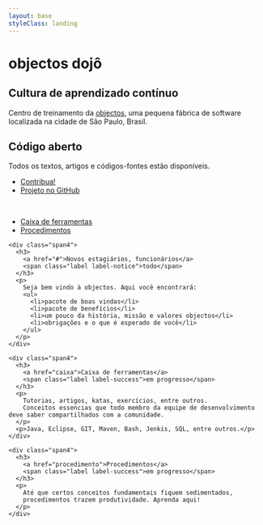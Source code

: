```yaml
---
layout: base
styleClass: landing
---
```

<div class="container wellcome">
  <div class="row">
    <div class="span7">
      <div class="mkt">
        <h1>objectos dojô</h1>
        <h2>Cultura de aprendizado contínuo</h2>
        <p>Centro de treinamento da <a href="http://www.objectos.com.br">objectos</a>, 
        uma pequena fábrica de software localizada na cidade de São Paulo, Brasil.</p>
      </div>
    </div>
    <div class="span5">
      <div class="share">
        <h2>Código aberto</h2>
        <p>
          Todos os textos, artigos e códigos-fontes estão disponíveis. 
        </p>
        <ul class="unstyled links">
          <li><a href="contribua" class="btn btn-large btn-info">Contribua!</a></li>
          <li><a href="https://github.com/objectos/objectos-dojo" class="btn btn-large">Projeto no GitHub</a></li>
        </ul>
      </div>
    </div>
  </div>
</div>
<div class="container hero">
  <div class="row">
    <div class="span7">
      &nbsp;
    </div>
    <div class="span5">
      <ul class="unstyled">
        <li><a href="">Caixa de ferramentas</a></li>
        <li><a href="">Procedimentos</a></li>
      </ul>
    </div>
  </div>
</div>
<div class="landing">
  <div class="row">
  
    <div class="span4">
      <h3>
        <a href="#">Novos estagiários, funcionários</a>
        <span class="label label-notice">todo</span>
      </h3>
      <p>
        Seja bem vindo à objectos. Aqui você encontrará:
        <ul>
          <li>pacote de boas vindas</li>
          <li>pacote de benefícios</li>
          <li>um pouco da história, missão e valores objectos</li>
          <li>obrigações e o que é esperado de você</li>
        </ul>
      </p>
    </div>

    <div class="span4">
      <h3>
        <a href="caixa">Caixa de ferramentas</a>
        <span class="label label-success">em progresso</span>
      </h3>
      <p>       
        Tutorias, artigos, katas, exercícios, entre outros. 
        Conceitos essencias que todo membro da equipe de desenvolvimento deve saber compartilhados com a comunidade.
      </p>
      <p>Java, Eclipse, GIT, Maven, Bash, Jenkis, SQL, entre outros.</p>
    </div>

    <div class="span4">
      <h3>
        <a href="procedimento">Procedimentos</a>
        <span class="label label-success">em progresso</span>
      </h3>
      <p>
        Até que certos conceitos fundamentais fiquem sedimentados, 
        procedimentos trazem produtividade. Aprenda aqui!
      </p>
    </div>
  
  </div>
  
</div>